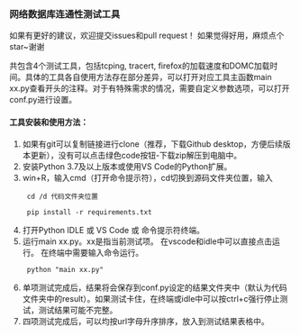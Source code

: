 ### 网络数据库连通性测试工具
如果有更好的建议，欢迎提交issues和pull request！
如果觉得好用，麻烦点个star~谢谢

共包含4个测试工具，包括tcping, tracert, firefox的加载速度和DOMC加载时间。具体的工具各自使用方法存在部分差异，可以打开对应工具主函数main xx.py查看开头的注释。对于有特殊需求的情况，需要自定义参数选项，可以打开conf.py进行设置。

#### 工具安装和使用方法：
1. 如果有git可以复制链接进行clone（推荐，下载Github desktop，方便后续版本更新），没有可以点击绿色code按钮-下载zip解压到电脑中。
2. 安装Python 3.7及以上版本或使用VS Code的Python扩展。
3. win+R，输入cmd（打开命令提示符），cd切换到源码文件夹位置，输入
   ```shell
    cd /d 代码文件夹位置
   ```
   ```shell
    pip install -r requirements.txt 
   ```
4. 打开Python IDLE 或 VS Code 或 命令提示符终端。
5. 运行main xx.py。xx是指当前测试项。
   在vscode和idle中可以直接点击运行。
   在终端中需要输入命令运行。
   ```shell
    python "main xx.py"
   ```
6. 单项测试完成后，结果将会保存到conf.py设定的结果文件夹中（默认为代码文件夹中的result）。如果测试卡住，在终端或idle中可以按ctrl+c强行停止测试，测试结果可能不完整。
7. 四项测试完成后，可以均按url字母升序排序，放入到测试结果表格中。